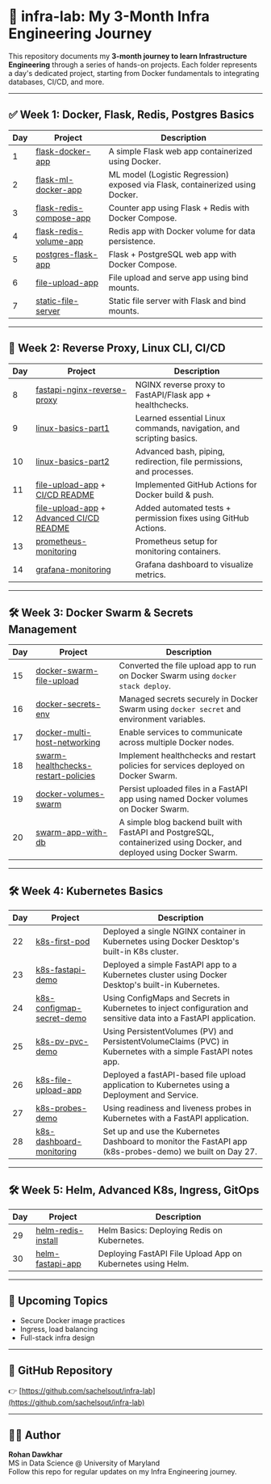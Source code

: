 # 🧱 infra-lab: My 3-Month Infra Engineering Journey

This repository documents my **3-month journey to learn Infrastructure Engineering** through a series of hands-on projects. Each folder represents a day's dedicated project, starting from Docker fundamentals to integrating databases, CI/CD, and more.

---

## ✅ Week 1: Docker, Flask, Redis, Postgres Basics

| Day | Project | Description |
|-----|---------|-------------|
| 1 | [flask-docker-app](https://github.com/sachelsout/infra-lab/tree/main/week-1/flask-docker-app) | A simple Flask web app containerized using Docker. |
| 2 | [flask-ml-docker-app](https://github.com/sachelsout/infra-lab/tree/main/week-1/flask-ml-docker-app) | ML model (Logistic Regression) exposed via Flask, containerized using Docker. |
| 3 | [flask-redis-compose-app](https://github.com/sachelsout/infra-lab/tree/main/week-1/flask-redis-compose-app) | Counter app using Flask + Redis with Docker Compose. |
| 4 | [flask-redis-volume-app](https://github.com/sachelsout/infra-lab/tree/main/week-1/flask-redis-volume-app) | Redis app with Docker volume for data persistence. |
| 5 | [postgres-flask-app](https://github.com/sachelsout/infra-lab/tree/main/week-1/postgres-flask-app) | Flask + PostgreSQL web app with Docker Compose. |
| 6 | [file-upload-app](https://github.com/sachelsout/infra-lab/tree/main/week-1/file-upload-app) | File upload and serve app using bind mounts. |
| 7 | [static-file-server](https://github.com/sachelsout/infra-lab/tree/main/week-1/static-file-server) | Static file server with Flask and bind mounts. |

---

## 🚧 Week 2: Reverse Proxy, Linux CLI, CI/CD

| Day | Project | Description |
|-----|---------|-------------|
| 8 | [fastapi-nginx-reverse-proxy](https://github.com/sachelsout/infra-lab/tree/main/week-2/fastapi-nginx-reverse-proxy) | NGINX reverse proxy to FastAPI/Flask app + healthchecks. |
| 9 | [linux-basics-part1](https://github.com/sachelsout/infra-lab/tree/main/week-2/linux-basics-part1) | Learned essential Linux commands, navigation, and scripting basics. |
| 10 | [linux-basics-part2](https://github.com/sachelsout/infra-lab/tree/main/week-2/linux-basics-part2) | Advanced bash, piping, redirection, file permissions, and processes. |
| 11 | [file-upload-app](https://github.com/sachelsout/infra-lab/tree/main/week-1/file-upload-app) + [CI/CD README](https://github.com/sachelsout/infra-lab/tree/main/week-2/cicd-github-actions) | Implemented GitHub Actions for Docker build & push. |
| 12 | [file-upload-app](https://github.com/sachelsout/infra-lab/tree/main/week-1/file-upload-app) + [Advanced CI/CD README](https://github.com/sachelsout/infra-lab/tree/main/week-2/advanced-cicd) | Added automated tests + permission fixes using GitHub Actions. |
| 13 | [prometheus-monitoring](https://github.com/sachelsout/infra-lab/tree/main/week-2/prometheus-monitoring) | Prometheus setup for monitoring containers. |
| 14 | [grafana-monitoring](https://github.com/sachelsout/infra-lab/tree/main/week-2/grafana-monitoring) | Grafana dashboard to visualize metrics. |

---

## 🛠️ Week 3: Docker Swarm & Secrets Management

| Day | Project | Description |
|-----|---------|-------------|
| 15 | [docker-swarm-file-upload](https://github.com/sachelsout/infra-lab/tree/main/week-3/docker-swarm-file-upload) | Converted the file upload app to run on Docker Swarm using `docker stack deploy`. |
| 16 | [docker-secrets-env](https://github.com/sachelsout/infra-lab/tree/main/week-3/docker-secrets-env) | Managed secrets securely in Docker Swarm using `docker secret` and environment variables. |
| 17 | [docker-multi-host-networking](https://github.com/sachelsout/infra-lab/tree/main/week-3/docker-multi-host-networking) | Enable services to communicate across multiple Docker nodes. |
| 18 | [swarm-healthchecks-restart-policies](https://github.com/sachelsout/infra-lab/tree/main/week-3/swarm-healthchecks-restart-policies) | Implement healthchecks and restart policies for services deployed on Docker Swarm. |
| 19 | [docker-volumes-swarm](https://github.com/sachelsout/infra-lab/tree/main/week-3/docker-volumes-swarm) | Persist uploaded files in a FastAPI app using named Docker volumes on Docker Swarm. |
| 20 | [swarm-app-with-db](https://github.com/sachelsout/infra-lab/tree/main/week-3/swarm-app-with-db) | A simple blog backend built with FastAPI and PostgreSQL, containerized using Docker, and deployed using Docker Swarm. |

---

## 🛠️ Week 4: Kubernetes Basics
| Day | Project | Description |
|-----|---------|-------------|
| 22 | [k8s-first-pod](https://github.com/sachelsout/infra-lab/tree/main/week-4/k8s-first-pod) | Deployed a single NGINX container in Kubernetes using Docker Desktop's built-in K8s cluster. |
| 23 | [k8s-fastapi-demo](https://github.com/sachelsout/infra-lab/tree/main/week-4/k8s-fastapi-demo) | Deployed a simple FastAPI app to a Kubernetes cluster using Docker Desktop's built-in Kubernetes. |
| 24 | [k8s-configmap-secret-demo](https://github.com/sachelsout/infra-lab/tree/main/week-4/k8s-configmap-secret-demo) | Using ConfigMaps and Secrets in Kubernetes to inject configuration and sensitive data into a FastAPI application. |
| 25 | [k8s-pv-pvc-demo](https://github.com/sachelsout/infra-lab/tree/main/week-4/k8s-pv-pvc-demo) | Using PersistentVolumes (PV) and PersistentVolumeClaims (PVC) in Kubernetes with a simple FastAPI notes app. |
| 26 | [k8s-file-upload-app](https://github.com/sachelsout/infra-lab/tree/main/week-4/k8s-file-upload-app) | Deployed a fastAPI-based file upload application to Kubernetes using a Deployment and Service. |
| 27 | [k8s-probes-demo](https://github.com/sachelsout/infra-lab/tree/main/week-4/k8s-probes-demo) | Using readiness and liveness probes in Kubernetes with a FastAPI application. |
| 28 | [k8s-dashboard-monitoring](https://github.com/sachelsout/infra-lab/tree/main/week-4/k8s-dashboard-monitoring) | Set up and use the Kubernetes Dashboard to monitor the FastAPI app (k8s-probes-demo) we built on Day 27. |

---

## 🛠️ Week 5: Helm, Advanced K8s, Ingress, GitOps
| Day | Project | Description |
|-----|---------|-------------|
| 29 | [helm-redis-install](https://github.com/sachelsout/infra-lab/tree/main/week-5/helm-redis-install) | Helm Basics: Deploying Redis on Kubernetes. |
| 30 | [helm-fastapi-app](https://github.com/sachelsout/infra-lab/tree/main/week-5/helm-fastapi-app) | Deploying FastAPI File Upload App on Kubernetes using Helm. |

---

## 🌱 Upcoming Topics

- Secure Docker image practices
- Ingress, load balancing
- Full-stack infra design

---

## 🔗 GitHub Repository

👉 [https://github.com/sachelsout/infra-lab](https://github.com/sachelsout/infra-lab)

---

## 🧑‍💻 Author

**Rohan Dawkhar**  
MS in Data Science @ University of Maryland  
Follow this repo for regular updates on my Infra Engineering journey.
